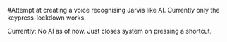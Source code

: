 #Attempt at creating a voice recognising Jarvis like AI. Currently only the keypress-lockdown works.

Currently:
No AI as of now. Just closes system on pressing a shortcut. 

